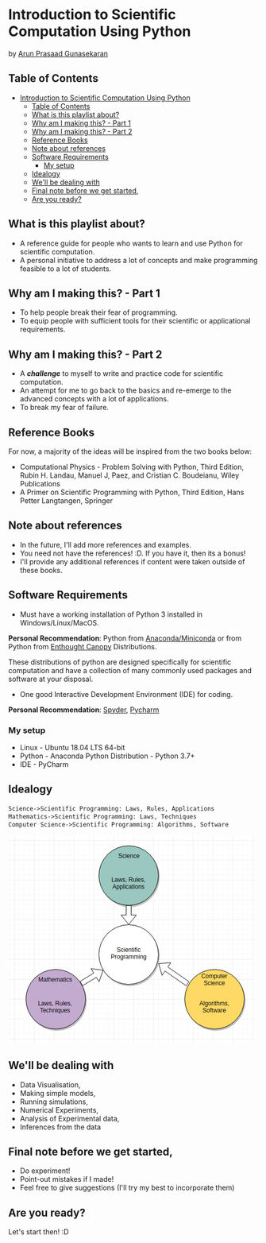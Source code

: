 # Introduction to Scientific Computation Using Python

by [Arun Prasaad Gunasekaran](https://arunprasaad2711.github.io)

## Table of Contents

<!-- TOC -->

- [Introduction to Scientific Computation Using Python](#introduction-to-scientific-computation-using-python)
  - [Table of Contents](#table-of-contents)
  - [What is this playlist about?](#what-is-this-playlist-about)
  - [Why am I making this? - Part 1](#why-am-i-making-this---part-1)
  - [Why am I making this? - Part 2](#why-am-i-making-this---part-2)
  - [Reference Books](#reference-books)
  - [Note about references](#note-about-references)
  - [Software Requirements](#software-requirements)
    - [My setup](#my-setup)
  - [Idealogy](#idealogy)
  - [We'll be dealing with](#well-be-dealing-with)
  - [Final note before we get started,](#final-note-before-we-get-started)
  - [Are you ready?](#are-you-ready)

<!-- /TOC -->

## What is this playlist about?

* A reference guide for people who wants to learn and use Python for scientific computation.
* A personal initiative to address a lot of concepts and make programming feasible to a lot of students.

## Why am I making this? - Part 1

* To help people break their fear of programming.
* To equip people with sufficient tools for their scientific or applicational requirements.

## Why am I making this? - Part 2

* A **_challenge_** to myself to write and practice code for scientific computation.
* An attempt for me to go back to the basics and re-emerge to the advanced concepts with a lot of applications.
* To break my fear of failure.
  
## Reference Books

For now, a majority of the ideas will be inspired from the two books below:

* Computational Physics - Problem Solving with Python, Third Edition, Rubin H. Landau, Manuel J, Paez, and Cristian C. Boudeianu, Wiley Publications
* A Primer on Scientific Programming with Python, Third Edition, Hans Petter Langtangen, Springer

## Note about references

* In the future, I'll add more references and examples.
* You need not have the references! :D. If you have it, then its a bonus!
* I'll provide any additional references if content were taken outside of these books.

## Software Requirements

* Must have a working installation of Python 3 installed in Windows/Linux/MacOS.

**Personal Recommendation**: Python from [Anaconda/Miniconda](https://www.anaconda.com/distribution/) or from Python from [Enthought Canopy](https://www.enthought.com/product/canopy/) Distributions.

These distributions of python are designed specifically for scientific computation and have a collection of many commonly used packages and software at your disposal.

* One good Interactive Development Environment (IDE) for coding.

**Personal Recommendation**: [Spyder](https://www.spyder-ide.org/), [Pycharm](https://www.jetbrains.com/pycharm/)

### My setup

* Linux - Ubuntu 18.04 LTS 64-bit
* Python - Anaconda Python Distribution - Python 3.7+
* IDE - PyCharm

## Idealogy

```sequence
Science->Scientific Programming: Laws, Rules, Applications
Mathematics->Scientific Programming: Laws, Techniques
Computer Science->Scientific Programming: Algorithms, Software
```

![Idealogy: Scientific Programming is an Amalgamation of Science, Mathematics, and Computer Science](flowchart.png)

## We'll be dealing with

* Data Visualisation,
* Making simple models,
* Running simulations,
* Numerical Experiments,
* Analysis of Experimental data,
* Inferences from the data

## Final note before we get started,

* Do experiment!
* Point-out mistakes if I made!
* Feel free to give suggestions (I'll try my best to incorporate them)

## Are you ready?

Let's start then! :D
